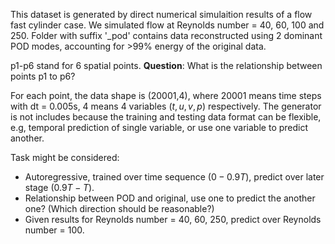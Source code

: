 This dataset is generated by direct numerical simulaition results of a flow fast cylinder case. 
We simulated flow at Reynolds number = 40, 60, 100 and 250. 
Folder with suffix '_pod' contains data reconstructed using 2 dominant POD modes, accounting for >99% energy of the original data.

p1-p6 stand for 6 spatial points. 
**Question**: What is the relationship between points p1 to p6?

For each point, the data shape is (20001,4), where 20001 means time steps with dt = 0.005s, 4 means 4 variables $(t, u, v, p)$ respectively. 
The generator is not includes because the training and testing data format can be flexible, e.g, temporal prediction of single variable, or use one variable to predict another.


Task might be considered:

- Autoregressive, trained over time sequence ($0 - 0.9T$), predict over later stage ($0.9T - T$).
- Relationship between POD and original, use one to predict the another one? (Which direction should be reasonable?)
- Given results for Reynolds number = 40, 60, 250, predict over Reynolds number = 100.